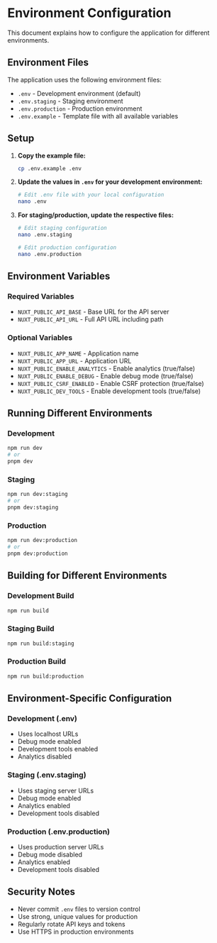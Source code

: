 # Environment Configuration

This document explains how to configure the application for different environments.

## Environment Files

The application uses the following environment files:

- `.env` - Development environment (default)
- `.env.staging` - Staging environment
- `.env.production` - Production environment
- `.env.example` - Template file with all available variables

## Setup

1. **Copy the example file:**
   ```bash
   cp .env.example .env
   ```

2. **Update the values in `.env` for your development environment:**
   ```bash
   # Edit .env file with your local configuration
   nano .env
   ```

3. **For staging/production, update the respective files:**
   ```bash
   # Edit staging configuration
   nano .env.staging
   
   # Edit production configuration
   nano .env.production
   ```

## Environment Variables

### Required Variables

- `NUXT_PUBLIC_API_BASE` - Base URL for the API server
- `NUXT_PUBLIC_API_URL` - Full API URL including path

### Optional Variables

- `NUXT_PUBLIC_APP_NAME` - Application name
- `NUXT_PUBLIC_APP_URL` - Application URL
- `NUXT_PUBLIC_ENABLE_ANALYTICS` - Enable analytics (true/false)
- `NUXT_PUBLIC_ENABLE_DEBUG` - Enable debug mode (true/false)
- `NUXT_PUBLIC_CSRF_ENABLED` - Enable CSRF protection (true/false)
- `NUXT_PUBLIC_DEV_TOOLS` - Enable development tools (true/false)

## Running Different Environments

### Development
```bash
npm run dev
# or
pnpm dev
```

### Staging
```bash
npm run dev:staging
# or
pnpm dev:staging
```

### Production
```bash
npm run dev:production
# or
pnpm dev:production
```

## Building for Different Environments

### Development Build
```bash
npm run build
```

### Staging Build
```bash
npm run build:staging
```

### Production Build
```bash
npm run build:production
```

## Environment-Specific Configuration

### Development (.env)
- Uses localhost URLs
- Debug mode enabled
- Development tools enabled
- Analytics disabled

### Staging (.env.staging)
- Uses staging server URLs
- Debug mode enabled
- Analytics enabled
- Development tools disabled

### Production (.env.production)
- Uses production server URLs
- Debug mode disabled
- Analytics enabled
- Development tools disabled

## Security Notes

- Never commit `.env` files to version control
- Use strong, unique values for production
- Regularly rotate API keys and tokens
- Use HTTPS in production environments
